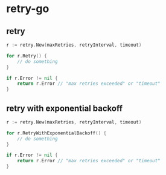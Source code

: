 # retry-go

## retry
```go
r := retry.New(maxRetries, retryInterval, timeout)

for r.Retry() {
    // do something
}

if r.Error != nil {
    return r.Error // "max retries exceeded" or "timeout"
}
```

## retry with exponential backoff
```go
r := retry.New(maxRetries, retryInterval, timeout)

for r.RetryWithExponentialBackoff() {
    // do something
}

if r.Error != nil {
    return r.Error // "max retries exceeded" or "timeout"
}
```
